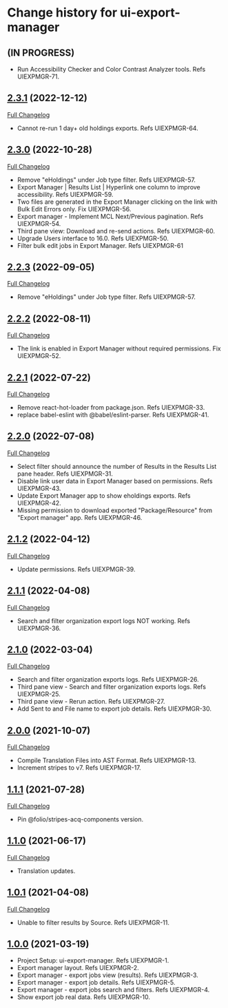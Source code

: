 # Change history for ui-export-manager

## (IN PROGRESS)

* Run Accessibility Checker and Color Contrast Analyzer tools. Refs UIEXPMGR-71.

## [2.3.1](https://github.com/folio-org/ui-export-manager/tree/v2.3.1) (2022-12-12)
[Full Changelog](https://github.com/folio-org/ui-export-manager/compare/v2.3.0...v2.3.1)

* Cannot re-run 1 day+ old holdings exports. Refs UIEXPMGR-64.

## [2.3.0](https://github.com/folio-org/ui-export-manager/tree/v2.3.0) (2022-10-28)
[Full Changelog](https://github.com/folio-org/ui-export-manager/compare/v2.2.3...v2.3.0)

* Remove "eHoldings" under Job type filter. Refs UIEXPMGR-57.
* Export Manager | Results List | Hyperlink one column to improve accessibility. Refs UIEXPMGR-59.
* Two files are generated in the Export Manager clicking on the link with Bulk Edit Errors only. Fix UIEXPMGR-56.
* Export manager - Implement MCL Next/Previous pagination. Refs UIEXPMGR-54.
* Third pane view: Download and re-send actions. Refs UIEXPMGR-60.
* Upgrade Users interface to 16.0. Refs UIEXPMGR-50.
* Filter bulk edit jobs in Export Manager. Refs UIEXPMGR-61

## [2.2.3](https://github.com/folio-org/ui-export-manager/tree/v2.2.3) (2022-09-05)
[Full Changelog](https://github.com/folio-org/ui-export-manager/compare/v2.2.2...v2.2.3)
* Remove "eHoldings" under Job type filter. Refs UIEXPMGR-57.

## [2.2.2](https://github.com/folio-org/ui-export-manager/tree/v2.2.2) (2022-08-11)
[Full Changelog](https://github.com/folio-org/ui-export-manager/compare/v2.2.1...v2.2.2)
* The link is enabled in Export Manager without required permissions. Fix UIEXPMGR-52.

## [2.2.1](https://github.com/folio-org/ui-export-manager/tree/v2.2.1) (2022-07-22)
[Full Changelog](https://github.com/folio-org/ui-export-manager/compare/v2.2.0...v2.2.1)
* Remove react-hot-loader from package.json. Refs UIEXPMGR-33.
* replace babel-eslint with @babel/eslint-parser. Refs UIEXPMGR-41.

## [2.2.0](https://github.com/folio-org/ui-export-manager/tree/v2.2.0) (2022-07-08)
[Full Changelog](https://github.com/folio-org/ui-export-manager/compare/v2.1.2...v2.2.0)
* Select filter should announce the number of Results in the Results List pane header. Refs UIEXPMGR-31.
* Disable link user data in Export Manager based on permissions. Refs UIEXPMGR-43.
* Update Export Manager app to show eholdings exports. Refs UIEXPMGR-42.
* Missing permission to download exported "Package/Resource" from "Export manager" app. Refs UIEXPMGR-46.

## [2.1.2](https://github.com/folio-org/ui-export-manager/tree/v2.1.2) (2022-04-12)
[Full Changelog](https://github.com/folio-org/ui-export-manager/compare/v2.1.1...v2.1.2)

* Update permissions. Refs UIEXPMGR-39.

## [2.1.1](https://github.com/folio-org/ui-export-manager/tree/v2.1.1) (2022-04-08)
[Full Changelog](https://github.com/folio-org/ui-export-manager/compare/v2.1.0...v2.1.1)

* Search and filter organization export logs NOT working. Refs UIEXPMGR-36.

## [2.1.0](https://github.com/folio-org/ui-export-manager/tree/v2.1.0) (2022-03-04)
[Full Changelog](https://github.com/folio-org/ui-export-manager/compare/v2.0.0...v2.1.0)

* Search and filter organization exports logs. Refs UIEXPMGR-26.
* Third pane view - Search and filter organization exports logs. Refs UIEXPMGR-25.
* Third pane view - Rerun action. Refs UIEXPMGR-27.
* Add Sent to and File name to export job details. Refs UIEXPMGR-30.

## [2.0.0](https://github.com/folio-org/ui-export-manager/tree/v2.0.0) (2021-10-07)
[Full Changelog](https://github.com/folio-org/ui-export-manager/compare/v1.1.1...v2.0.0)

* Compile Translation Files into AST Format. Refs UIEXPMGR-13.
* Increment stripes to v7. Refs UIEXPMGR-17.

## [1.1.1](https://github.com/folio-org/ui-export-manager/tree/v1.1.1) (2021-07-28)
[Full Changelog](https://github.com/folio-org/ui-export-manager/compare/v1.1.0...v1.1.1)

* Pin @folio/stripes-acq-components version.

## [1.1.0](https://github.com/folio-org/ui-export-manager/tree/v1.1.0) (2021-06-17)
[Full Changelog](https://github.com/folio-org/ui-export-manager/compare/v1.0.1...v1.1.0)

* Translation updates.

## [1.0.1](https://github.com/folio-org/ui-export-manager/tree/v1.0.1) (2021-04-08)
[Full Changelog](https://github.com/folio-org/ui-export-manager/compare/v1.0.0...v1.0.1)

* Unable to filter results by Source. Refs UIEXPMGR-11.

## [1.0.0](https://github.com/folio-org/ui-export-manager/tree/v1.0.0) (2021-03-19)

* Project Setup: ui-export-manager. Refs UIEXPMGR-1.
* Export manager layout. Refs UIEXPMGR-2.
* Export manager - export jobs view (results). Refs UIEXPMGR-3.
* Export manager - export job details. Refs UIEXPMGR-5.
* Export manager - export jobs search and filters. Refs UIEXPMGR-4.
* Show export job real data. Refs UIEXPMGR-10.
